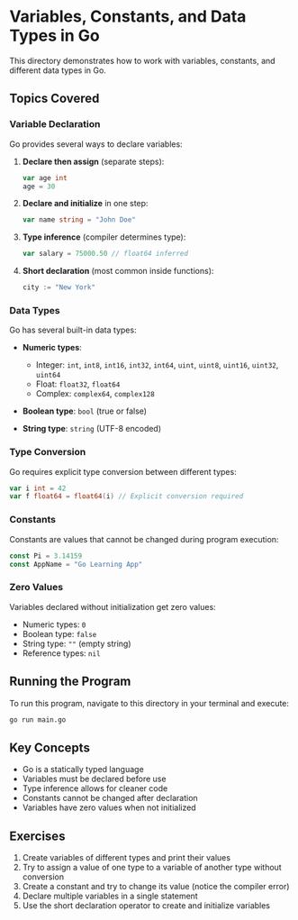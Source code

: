 # Variables, Constants, and Data Types in Go

This directory demonstrates how to work with variables, constants, and different data types in Go.

## Topics Covered

### Variable Declaration

Go provides several ways to declare variables:

1. **Declare then assign** (separate steps):

   ```go
   var age int
   age = 30
   ```

2. **Declare and initialize** in one step:

   ```go
   var name string = "John Doe"
   ```

3. **Type inference** (compiler determines type):

   ```go
   var salary = 75000.50 // float64 inferred
   ```

4. **Short declaration** (most common inside functions):
   ```go
   city := "New York"
   ```

### Data Types

Go has several built-in data types:

- **Numeric types**:

  - Integer: `int`, `int8`, `int16`, `int32`, `int64`, `uint`, `uint8`, `uint16`, `uint32`, `uint64`
  - Float: `float32`, `float64`
  - Complex: `complex64`, `complex128`

- **Boolean type**: `bool` (true or false)

- **String type**: `string` (UTF-8 encoded)

### Type Conversion

Go requires explicit type conversion between different types:

```go
var i int = 42
var f float64 = float64(i) // Explicit conversion required
```

### Constants

Constants are values that cannot be changed during program execution:

```go
const Pi = 3.14159
const AppName = "Go Learning App"
```

### Zero Values

Variables declared without initialization get zero values:

- Numeric types: `0`
- Boolean type: `false`
- String type: `""` (empty string)
- Reference types: `nil`

## Running the Program

To run this program, navigate to this directory in your terminal and execute:

```bash
go run main.go
```

## Key Concepts

- Go is a statically typed language
- Variables must be declared before use
- Type inference allows for cleaner code
- Constants cannot be changed after declaration
- Variables have zero values when not initialized

## Exercises

1. Create variables of different types and print their values
2. Try to assign a value of one type to a variable of another type without conversion
3. Create a constant and try to change its value (notice the compiler error)
4. Declare multiple variables in a single statement
5. Use the short declaration operator to create and initialize variables
